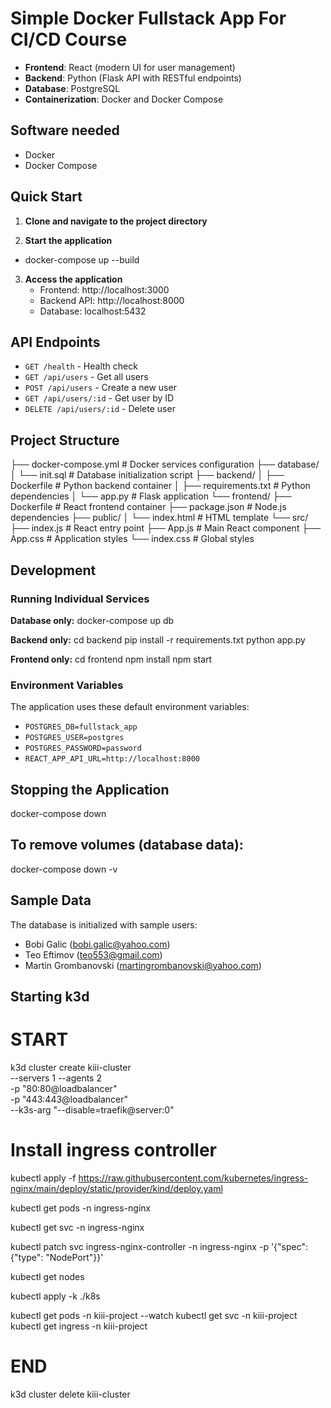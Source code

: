 # Simple Docker Fullstack App For CI/CD Course

- **Frontend**: React (modern UI for user management)
- **Backend**: Python (Flask API with RESTful endpoints)
- **Database**: PostgreSQL
- **Containerization**: Docker and Docker Compose

## Software needed
- Docker
- Docker Compose

## Quick Start

1. **Clone and navigate to the project directory**

2. **Start the application**
- docker-compose up --build

3. **Access the application**
   - Frontend: http://localhost:3000
   - Backend API: http://localhost:8000
   - Database: localhost:5432

## API Endpoints

- `GET /health` - Health check
- `GET /api/users` - Get all users
- `POST /api/users` - Create a new user
- `GET /api/users/:id` - Get user by ID
- `DELETE /api/users/:id` - Delete user

## Project Structure

├── docker-compose.yml          # Docker services configuration
├── database/
│   └── init.sql               # Database initialization script
├── backend/
│   ├── Dockerfile             # Python backend container
│   ├── requirements.txt       # Python dependencies
│   └── app.py                 # Flask application
└── frontend/
    ├── Dockerfile             # React frontend container
    ├── package.json           # Node.js dependencies
    ├── public/
    │   └── index.html         # HTML template
    └── src/
        ├── index.js           # React entry point
        ├── App.js             # Main React component
        ├── App.css            # Application styles
        └── index.css          # Global styles

## Development

### Running Individual Services

**Database only:**
docker-compose up db

**Backend only:**
cd backend
pip install -r requirements.txt
python app.py

**Frontend only:**
cd frontend
npm install
npm start

### Environment Variables
The application uses these default environment variables:
- `POSTGRES_DB=fullstack_app`
- `POSTGRES_USER=postgres`
- `POSTGRES_PASSWORD=password`
- `REACT_APP_API_URL=http://localhost:8000`

## Stopping the Application
docker-compose down

## To remove volumes (database data):
docker-compose down -v

## Sample Data

The database is initialized with sample users:
- Bobi Galic (bobi.galic@yahoo.com)
- Teo Eftimov (teo553@gmail.com)
- Martin Grombanovski (martingrombanovski@yahoo.com)


## Starting k3d

# START

k3d cluster create kiii-cluster \
  --servers 1 --agents 2 \
  -p "80:80@loadbalancer" \
  -p "443:443@loadbalancer" \
  --k3s-arg "--disable=traefik@server:0"


# Install ingress controller
kubectl apply -f https://raw.githubusercontent.com/kubernetes/ingress-nginx/main/deploy/static/provider/kind/deploy.yaml

kubectl get pods -n ingress-nginx

kubectl get svc -n ingress-nginx

kubectl patch svc ingress-nginx-controller -n ingress-nginx   -p '{"spec": {"type": "NodePort"}}'

kubectl get nodes


kubectl apply -k ./k8s

kubectl get pods -n kiii-project --watch
kubectl get svc -n kiii-project
kubectl get ingress -n kiii-project


# END
k3d cluster delete kiii-cluster